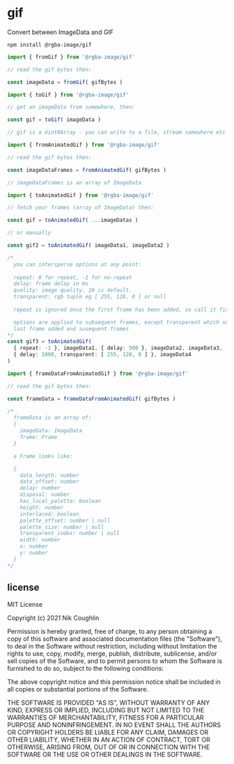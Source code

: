 # gif

Convert between ImageData and GIF

`npm install @rgba-image/gif`

```ts
import { fromGif } from '@rgba-image/gif'

// read the gif bytes then:

const imageData = fromGif( gifBytes )
```

```ts
import { toGif } from '@rgba-image/gif'

// get an imageData from somewhere, then:

const gif = toGif( imageData )

// gif is a Uint8Array - you can write to a file, stream somewhere etc
```

```ts
import { fromAnimatedGif } from '@rgba-image/gif'

// read the gif bytes then:

const imageDataFrames = fromAnimatedGif( gifBytes )

// imageDataFrames is an array of ImageData
```

```ts
import { toAnimatedGif } from '@rgba-image/gif'

// fetch your frames (array of ImageData) then:

const gif = toAnimatedGif( ...imageDatas )

// or manually

const gif2 = toAnimatedGif( imageData1, imageData2 )

/*
  you can intersperse options at any point:
  
  repeat: 0 for repeat, -1 for no-repeat
  delay: frame delay in ms
  quality: image quality. 10 is default.
  transparent: rgb tuple eg [ 255, 128, 0 ] or null
  
  repeat is ignored once the first frame has been added, so call it first

  options are applied to subsequent frames, except transparent which sets the
  last frame added and susequent frames
*/
const gif3 = toAnimatedGif( 
  { repeat: -1 }, imageData1, { delay: 500 }, imageData2, imageData3,
  { delay: 1000, transparent: [ 255, 128, 0 ] }, imageData4
)
```

```ts
import { frameDataFromAnimatedGif } from '@rgba-image/gif'

// read the gif bytes then:

const frameData = frameDataFromAnimatedGif( gifBytes )

/* 
  frameData is an array of: 
  {
    imageData: ImageData
    frame: Frame
  }

  a Frame looks like:

  {
    data_length: number
    data_offset: number
    delay: number
    disposal: number
    has_local_palette: boolean
    height: number
    interlaced: boolean
    palette_offset: number | null
    palette_size: number | null
    transparent_index: number | null
    width: number
    x: number
    y: number
  }
*/
```

## license

MIT License

Copyright (c) 2021 Nik Coughlin

Permission is hereby granted, free of charge, to any person obtaining a copy
of this software and associated documentation files (the "Software"), to deal
in the Software without restriction, including without limitation the rights
to use, copy, modify, merge, publish, distribute, sublicense, and/or sell
copies of the Software, and to permit persons to whom the Software is
furnished to do so, subject to the following conditions:

The above copyright notice and this permission notice shall be included in all
copies or substantial portions of the Software.

THE SOFTWARE IS PROVIDED "AS IS", WITHOUT WARRANTY OF ANY KIND, EXPRESS OR
IMPLIED, INCLUDING BUT NOT LIMITED TO THE WARRANTIES OF MERCHANTABILITY,
FITNESS FOR A PARTICULAR PURPOSE AND NONINFRINGEMENT. IN NO EVENT SHALL THE
AUTHORS OR COPYRIGHT HOLDERS BE LIABLE FOR ANY CLAIM, DAMAGES OR OTHER
LIABILITY, WHETHER IN AN ACTION OF CONTRACT, TORT OR OTHERWISE, ARISING FROM,
OUT OF OR IN CONNECTION WITH THE SOFTWARE OR THE USE OR OTHER DEALINGS IN THE
SOFTWARE.

